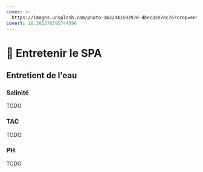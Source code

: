 ```yaml
---
cover: >-
  https://images.unsplash.com/photo-1632341503970-dbec32e7ec76?crop=entropy&cs=tinysrgb&fm=jpg&ixid=MnwxOTcwMjR8MHwxfHNlYXJjaHwxMHx8amFjdXp6aXxlbnwwfHx8fDE2NjY2MTQyNTI&ixlib=rb-4.0.3&q=80
coverY: 18.301276595744696
---
```


# 🧪 Entretenir le SPA

## Entretient de l'eau

### Salinité

TODO

### TAC

TODO

### PH

TODO
